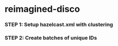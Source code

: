 # reimagined-disco

### STEP 1: Setup hazelcast.xml with clustering
### STEP 2: Create batches of unique IDs